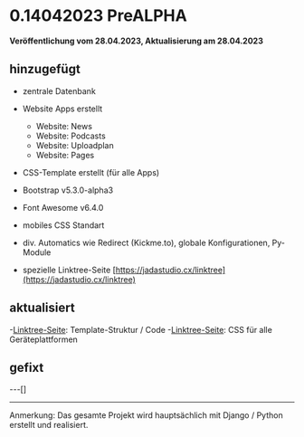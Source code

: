 # 0.14042023 PreALPHA
**Veröffentlichung vom 28.04.2023, Aktualisierung am 28.04.2023**


## hinzugefügt
- zentrale Datenbank
- Website Apps erstellt
  - Website: News
  - Website: Podcasts
  - Website: Uploadplan
  - Website: Pages

- CSS-Template erstellt (für alle Apps)
- Bootstrap v5.3.0-alpha3
- Font Awesome v6.4.0
- mobiles CSS Standart

- div. Automatics wie Redirect (Kickme.to), globale Konfigurationen, Py-Module
- spezielle Linktree-Seite [https://jadastudio.cx/linktree](https://jadastudio.cx/linktree)

## aktualisiert
-[Linktree-Seite](https://jadastudio.cx/linktree): Template-Struktur / Code
-[Linktree-Seite](https://jadastudio.cx/linktree): CSS für alle Geräteplattformen
## gefixt
---[]

---
Anmerkung: Das gesamte Projekt wird hauptsächlich mit Django / Python erstellt und realisiert.